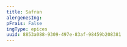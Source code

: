 ```yaml
---
title: Safran
alergenesIng:
pFrais: False
ingType: epices
uuid: 8853a088-9309-497e-83af-98459b208381
---
```

